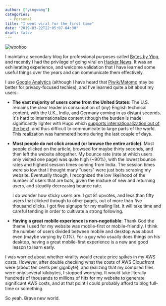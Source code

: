 ```yaml
---
author: ["yingwang"]
categories:
  - Personal
title: "I went viral for the first time"
date: "2019-03-22T22:05:07-04:00"
draft: false
---
```


![woohoo](/img/posts/2019/03/22/i_went_viral_1.png)

I maintain a secondary blog for professional purposes called [Bytes by
Ying](https://bytes.yingw787.com), and recently I had the privilege of going
viral on [Hacker News](https://news.ycombinator.com). It was an exhilerating
experience, and welcome validation that I have learned some useful things over
the years and can communicate them effectively.

I use [Google Analytics](https://marketingplatform.google.com/about/analytics/)
(although I have heard that [Piwik/Matomo](https://matomo.org/) may be better
for privacy-focused techies), and I've learned quite a bit about my users:

-   **The vast majority of users come from the United States**: The U.S. remains
    the clear leader in consumption of (my) English technical content, with the
    U.K., India, and Germany coming in as distant seconds. It's hard to
    internationalize content (though the burden is made significantly lighter
    with Hugo which [supports internationalization out of the
    box](https://gohugo.io/content-management/multilingual/)), and thus
    difficult to communicate to large parts of the world. This realization was
    hammered home during the last couple of days.

-   **Most people do not click around (or browse the entire article)**: Most
    people clicked on the article, browsed for maybe thirty seconds, and then
    left the website altogether. My bounce rate (rate at which users only
    visited one page) was quite high (~90%), with the lowest bounce rates and
    highest session times coming from India. The session times were so low that
    I thought many "users" were just bots scraping my website. Eventually
    though, I recognized the low likelihood of the number of users that are
    bots, given the mixture of new and returning users, and steadily decreasing
    bounce rate.

    I do wonder how sticky users are. I got 81 upvotes, and less than fifty
    users that clicked through to other pages, out of more than five thousand
    clicks. I got five signups for my mailing list. It will take time and
    careful tending in order to cultivate a strong following.

-   **Having a great mobile experience is non-negotiable**: Thank God the theme
    I used for my website was mobile-first or mobile-friendly. I think the
    number of users divided between mobile and desktop was about even (maybe
    varying by 0.1%). For a guy who usually does things on his desktop, having a
    great mobile-first experience is a new and good lesson to learn early.

I was worried about whether virality would create price spikes in my AWS costs.
However, after double checking what the costs of AWS Cloudfront were (about ten
cents per gigabyte), and realizing that my compiled files were only several
kilobytes, I stopped worrying. It would take literally hundreds of thousands to
millions of hits for my website to generate significant AWS costs, and at that
point I could probably afford to blog full-time or something.

So yeah. Brave new world.
